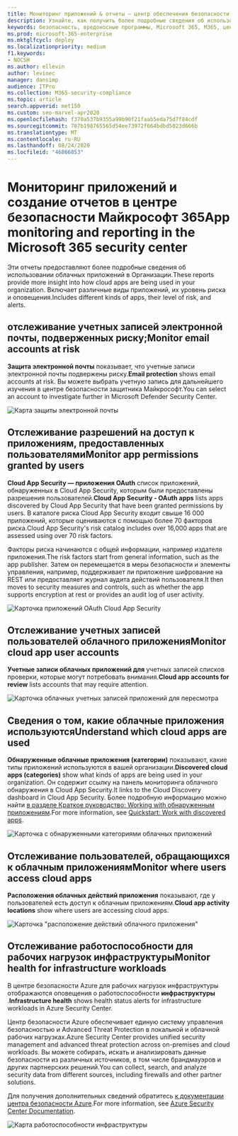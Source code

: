 ```yaml
---
title: Мониторинг приложений & отчеты — центр обеспечения безопасности
description: Узнайте, как получить более подробные сведения об использовании облачных приложений в Организации. Включает различные виды приложений, их уровень риска и оповещения.
keywords: безопасность, вредоносные программы, Microsoft 365, M365, центр безопасности, монитор, отчет, приложения
ms.prod: microsoft-365-enterprise
ms.mktglfcycl: deploy
ms.localizationpriority: medium
f1.keywords:
- NOCSH
ms.author: ellevin
author: levinec
manager: dansimp
audience: ITPro
ms.collection: M365-security-compliance
ms.topic: article
search.appverid: met150
ms.custom: seo-marvel-apr2020
ms.openlocfilehash: f370a537b9355a99b90f21faab5eda75d7f84cdf
ms.sourcegitcommit: 787b198765565d54ee73972f664bdbd5023d666b
ms.translationtype: MT
ms.contentlocale: ru-RU
ms.lasthandoff: 08/24/2020
ms.locfileid: "46866853"
---
```

# <a name="app-monitoring-and-reporting-in-the-microsoft-365-security-center"></a><span data-ttu-id="76e16-105">Мониторинг приложений и создание отчетов в центре безопасности Майкрософт 365</span><span class="sxs-lookup"><span data-stu-id="76e16-105">App monitoring and reporting in the Microsoft 365 security center</span></span>

<span data-ttu-id="76e16-106">Эти отчеты предоставляют более подробные сведения об использовании облачных приложений в Организации.</span><span class="sxs-lookup"><span data-stu-id="76e16-106">These reports provide more insight into how cloud apps are being used in your organization.</span></span> <span data-ttu-id="76e16-107">Включает различные виды приложений, их уровень риска и оповещения.</span><span class="sxs-lookup"><span data-stu-id="76e16-107">Includes different kinds of apps, their level of risk, and alerts.</span></span>

## <a name="monitor-email-accounts-at-risk"></a><span data-ttu-id="76e16-108">отслеживание учетных записей электронной почты, подверженных риску;</span><span class="sxs-lookup"><span data-stu-id="76e16-108">Monitor email accounts at risk</span></span>

<span data-ttu-id="76e16-109">**Защита электронной почты** показывает, что учетные записи электронной почты подвержены риску.</span><span class="sxs-lookup"><span data-stu-id="76e16-109">**Email protection** shows email accounts at risk.</span></span> <span data-ttu-id="76e16-110">Вы можете выбрать учетную запись для дальнейшего изучения в центре безопасности защитника Майкрософт.</span><span class="sxs-lookup"><span data-stu-id="76e16-110">You can select an account to investigate further in Microsoft Defender Security Center.</span></span>

![Карта защиты электронной почты](../../media/email-protection.png)

## <a name="monitor-app-permissions-granted-by-users"></a><span data-ttu-id="76e16-112">Отслеживание разрешений на доступ к приложениям, предоставленных пользователями</span><span class="sxs-lookup"><span data-stu-id="76e16-112">Monitor app permissions granted by users</span></span>

<span data-ttu-id="76e16-113">**Cloud App Security — приложения OAuth** список приложений, обнаруженных в Cloud App Security, которым были предоставлены разрешения пользователей.</span><span class="sxs-lookup"><span data-stu-id="76e16-113">**Cloud App Security - OAuth apps** lists apps discovered by Cloud App Security that have been granted permissions by users.</span></span> <span data-ttu-id="76e16-114">В каталоге риска Cloud App Security входит свыше 16 000 приложений, которые оцениваются с помощью более 70 факторов риска.</span><span class="sxs-lookup"><span data-stu-id="76e16-114">Cloud App Security's risk catalog includes over 16,000 apps that are assessed using over 70 risk factors.</span></span>

<span data-ttu-id="76e16-115">Факторы риска начинаются с общей информации, например издателя приложения.</span><span class="sxs-lookup"><span data-stu-id="76e16-115">The risk factors start from general information, such as the app publisher.</span></span> <span data-ttu-id="76e16-116">Затем он перемещается в меры безопасности и элементы управления, например, поддерживает ли приложение шифрование на REST или предоставляет журнал аудита действий пользователя.</span><span class="sxs-lookup"><span data-stu-id="76e16-116">It then moves to security measures and controls, such as whether the app supports encryption at rest or provides an audit log of user activity.</span></span>

![Карточка приложений OAuth Cloud App Security](../../media/cloud-app-security-oauth-apps.png)

## <a name="monitor-cloud-app-user-accounts"></a><span data-ttu-id="76e16-118">Отслеживание учетных записей пользователей облачного приложения</span><span class="sxs-lookup"><span data-stu-id="76e16-118">Monitor cloud app user accounts</span></span>

<span data-ttu-id="76e16-119">**Учетные записи облачных приложений для** учетных записей списков проверки, которые могут потребовать внимания.</span><span class="sxs-lookup"><span data-stu-id="76e16-119">**Cloud app accounts for review** lists accounts that may require attention.</span></span>

![Карточка облачных учетных записей приложений для пересмотра](../../media/cloud-app-accounts-for-review.png)

## <a name="understand-which-cloud-apps-are-used"></a><span data-ttu-id="76e16-121">Сведения о том, какие облачные приложения используются</span><span class="sxs-lookup"><span data-stu-id="76e16-121">Understand which cloud apps are used</span></span>

<span data-ttu-id="76e16-122">**Обнаруженные облачные приложения (категории)** показывают, какие типы приложений используются в вашей организации.</span><span class="sxs-lookup"><span data-stu-id="76e16-122">**Discovered cloud apps (categories)** show what kinds of apps are being used in your organization.</span></span> <span data-ttu-id="76e16-123">Он содержит ссылку на панель мониторинга облачного обнаружения в Cloud App Security.</span><span class="sxs-lookup"><span data-stu-id="76e16-123">It links to the Cloud Discovery dashboard in Cloud App Security.</span></span> <span data-ttu-id="76e16-124">Более подробную информацию можно найти [в разделе Краткое руководство: Working with обнаруженным приложениям](https://docs.microsoft.com/cloud-app-security/discovered-apps).</span><span class="sxs-lookup"><span data-stu-id="76e16-124">For more information, see [Quickstart: Work with discovered apps](https://docs.microsoft.com/cloud-app-security/discovered-apps).</span></span>  

![Карточка с обнаруженными категориями облачных приложений](../../media/discovered-cloud-apps-categories.png)

## <a name="monitor-where-users-access-cloud-apps"></a><span data-ttu-id="76e16-126">Отслеживание пользователей, обращающихся к облачным приложениям</span><span class="sxs-lookup"><span data-stu-id="76e16-126">Monitor where users access cloud apps</span></span>

<span data-ttu-id="76e16-127">**Расположения облачных действий приложения** показывают, где у пользователей есть доступ к облачным приложениям.</span><span class="sxs-lookup"><span data-stu-id="76e16-127">**Cloud app activity locations** show where users are accessing cloud apps.</span></span>

![Карточка "расположение действий облачного приложения"](../../media/cloud-app-activity-locations.png)

## <a name="monitor-health-for-infrastructure-workloads"></a><span data-ttu-id="76e16-129">Отслеживание работоспособности для рабочих нагрузок инфраструктуры</span><span class="sxs-lookup"><span data-stu-id="76e16-129">Monitor health for infrastructure workloads</span></span>

<span data-ttu-id="76e16-130">В центре безопасности Azure для рабочих нагрузок инфраструктуры отображаются оповещения о работоспособности **инфраструктуры** .</span><span class="sxs-lookup"><span data-stu-id="76e16-130">**Infrastructure health** shows health status alerts for infrastructure workloads in Azure Security Center.</span></span>

<span data-ttu-id="76e16-131">Центр безопасности Azure обеспечивает единую систему управления безопасностью и Advanced Threat Protection в локальной и облачной рабочих нагрузках.</span><span class="sxs-lookup"><span data-stu-id="76e16-131">Azure Security Center provides unified security management and advanced threat protection across on-premises and cloud workloads.</span></span> <span data-ttu-id="76e16-132">Вы можете собирать, искать и анализировать данные безопасности из различных источников, в том числе брандмауэров и других партнерских решений.</span><span class="sxs-lookup"><span data-stu-id="76e16-132">You can collect, search, and analyze security data from different sources, including firewalls and other partner solutions.</span></span>

<span data-ttu-id="76e16-133">Для получения дополнительных сведений обратитесь [к документации центра безопасности Azure](https://docs.microsoft.com/azure/security-center/).</span><span class="sxs-lookup"><span data-stu-id="76e16-133">For more information, see [Azure Security Center Documentation](https://docs.microsoft.com/azure/security-center/).</span></span>

![Карта работоспособности инфраструктуры](../../media/infrastructure-health.png)
